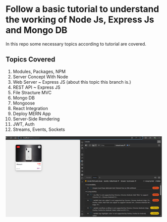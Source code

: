 # Follow a basic tutorial to understand the working of Node Js, Express Js and Mongo DB

In this repo some necessary topics according to tutorial are covered.

## Topics Covered
1. Modules, Packages, NPM
2. Server Concept With Node 
3. Web Server ~ Express JS (about this topic this branch is.)
4. REST API ~ Express JS
5. File Stracture MVC
6. Mongo DB
7. Mongoose
8. React Integration
9. Deploy MERN App
10. Server-Side Rendering
11. JWT, Auth
12. Streams, Events, Sockets


![Proof of working ](image.png)